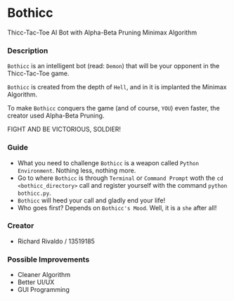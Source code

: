 # Bothicc

Thicc-Tac-Toe AI Bot with Alpha-Beta Pruning Minimax Algorithm

### Description

`Bothicc` is an intelligent bot (read: `Demon`) that will be your opponent in the Thicc-Tac-Toe game.

`Bothicc` is created from the depth of `Hell`, and in it is implanted the Minimax Algorithm.

To make `Bothicc` conquers the game (and of course, `YOU`) even faster, the creator used Alpha-Beta Pruning.

FIGHT AND BE VICTORIOUS, SOLDIER!

### Guide

-   What you need to challenge `Bothicc` is a weapon called `Python Environment`. Nothing less, nothing more.
-   Go to where `Bothicc` is through `Terminal` or `Command Prompt` woth the `cd <bothicc_directory>` call and register yourself with the command `python bothicc.py`.
-   `Bothicc` will heed your call and gladly end your life!
-   Who goes first? Depends on `Bothicc's Mood`. Well, it is a `she` after all!

### Creator

-   Richard Rivaldo / 13519185

### Possible Improvements

-   Cleaner Algorithm
-   Better UI/UX
-   GUI Programming
